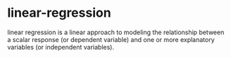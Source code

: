 # linear-regression
 linear regression is a linear approach to modeling the relationship between a scalar response (or dependent variable) and one or more explanatory variables (or independent variables).

